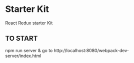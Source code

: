 # Starter Kit

React Redux starter Kit

## TO START
npm run server & go to http://localhost:8080/webpack-dev-server/index.html